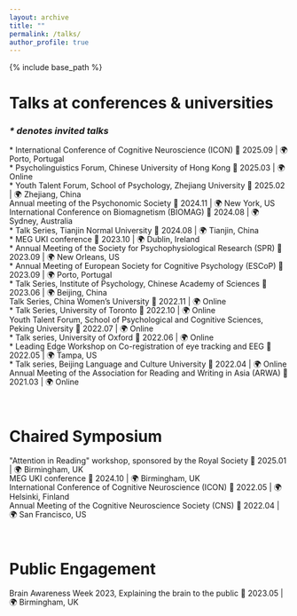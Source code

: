 ```yaml
---
layout: archive
title: ""
permalink: /talks/
author_profile: true
---
```


{% include base_path %}

# Talks at conferences & universities       
### _* denotes invited talks_  
<span style="font-size:1em;line-height: 1.15;"> * International Conference of Cognitive Neuroscience (ICON)    📅 2025.09  |  🌍 Porto, Portugal</span>    
<span style="font-size:1em;line-height: 1.15;"> * Psycholinguistics Forum, Chinese University of Hong Kong      📅 2025.03  |  🌍 Online</span>       
<span style="font-size:1em;line-height: 1.15;"> * Youth Talent Forum, School of Psychology, Zhejiang University     📅 2025.02  |  🌍 Zhejiang, China</span>      
<span style="font-size:1em;line-height: 1.15;"> Annual meeting of the Psychonomic Society     📅 2024.11  |  🌍 New York, US</span>     
<span style="font-size:1em;line-height: 1.15;"> International Conference on Biomagnetism (BIOMAG)     📅 2024.08  |  🌍 Sydney, Australia</span>    
<span style="font-size:1em;line-height: 1.15;"> * Talk Series, Tianjin Normal University    📅 2024.08  |  🌍 Tianjin, China</span>    
<span style="font-size:1em;line-height: 1.15;"> * MEG UKI conference    📅 2023.10  |  🌍 Dublin, Ireland</span>    
<span style="font-size:1em;line-height: 1.15;"> * Annual Meeting of the Society for Psychophysiological Research (SPR)    📅 2023.09  |  🌍 New Orleans, US</span>    
<span style="font-size:1em;line-height: 1.15;"> * Annual Meeting of European Society for Cognitive Psychology (ESCoP)    📅 2023.09  |  🌍 Porto, Portugal</span>    
<span style="font-size:1em;line-height: 1.15;"> * Talk Series, Institute of Psychology, Chinese Academy of Sciences    📅 2023.06  |  🌍 Beijing, China</span>    
<span style="font-size:1em;line-height: 1.15;"> Talk Series, China Women’s University    📅 2022.11  |  🌍 Online</span>    
<span style="font-size:1em;line-height: 1.15;"> * Talk Series, University of Toronto     📅 2022.10  |  🌍 Online</span>    
<span style="font-size:1em;line-height: 1.15;"> Youth Talent Forum, School of Psychological and Cognitive Sciences, Peking University    📅 2022.07  |  🌍 Online</span>    
<span style="font-size:1em;line-height: 1.15;"> * Talk series, University of Oxford    📅 2022.06  |  🌍 Online</span>    
<span style="font-size:1em;line-height: 1.15;"> * Leading Edge Workshop on Co-registration of eye tracking and EEG    📅 2022.05  |  🌍 Tampa, US</span>    
<span style="font-size:1em;line-height: 1.15;"> * Talk series, Beijing Language and Culture University    📅 2022.04  |  🌍 Online</span>    
<span style="font-size:1em;line-height: 1.15;"> Annual Meeting of the Association for Reading and Writing in Asia (ARWA)    📅 2021.03  |  🌍 Online</span>    
<br>
<br>

# Chaired Symposium  
<span style="font-size:1em;line-height: 1.15;"> "Attention in Reading" workshop, sponsored by the Royal Society    📅 2025.01  |  🌍 Birmingham, UK</span>      
<span style="font-size:1em;line-height: 1.15;"> MEG UKI conference 📅 2024.10  |  🌍 Birmingham, UK</span>    
<span style="font-size:1em;line-height: 1.15;"> International Conference of Cognitive Neuroscience (ICON)    📅 2022.05  |  🌍 Helsinki, Finland</span>    
<span style="font-size:1em;line-height: 1.15;"> Annual Meeting of the Cognitive Neuroscience Society (CNS)    📅 2022.04  |  🌍 San Francisco, US</span>    
<br>
<br>

# Public Engagement   
<span style="font-size:1em;line-height: 1.15;"> Brain Awareness Week 2023, Explaining the brain to the public     📅 2023.05  |  🌍 Birmingham, UK</span>    
<br>

